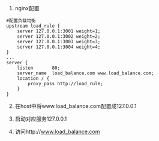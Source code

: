 1. nginx配置

```nginx
#配置负载均衡
upstream load_rule {
    server 127.0.0.1:3001 weight=1;
    server 127.0.0.1:3002 weight=2;
    server 127.0.0.1:3003 weight=3;
    server 127.0.0.1:3004 weight=4;
}
...
server {
    listen       80;
    server_name  load_balance.com www.load_balance.com;
    location / {
        proxy_pass http://load_rule;
    }
}
```

2. 在host中将www.load_balance.com配置成127.0.0.1

3. 启动对应服务127.0.0.1

4. 访问http://www.load_balance.com